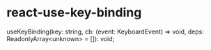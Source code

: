 # react-use-key-binding
useKeyBinding(key: string, cb: (event: KeyboardEvent) => void, deps: ReadonlyArray&lt;unknown> = []): void;
